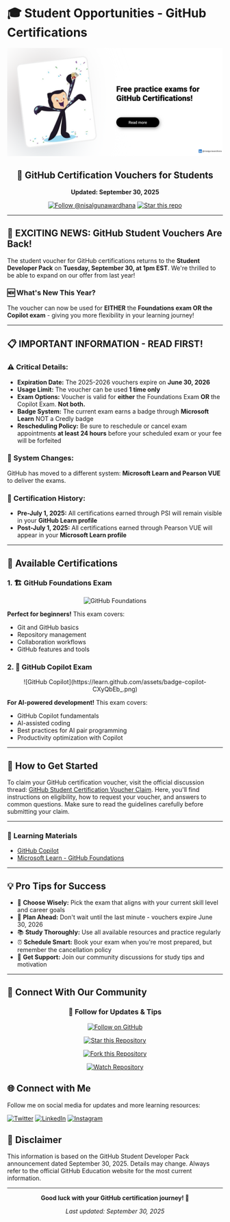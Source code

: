 # 🎓 Student Opportunities - GitHub Certifications

<div align="center">
  
![GitHub Student Developer Pack](../images/exam.png)

## 🚀 GitHub Certification Vouchers for Students

**Updated: September 30, 2025**

[![Follow @nisalgunawardhana](https://img.shields.io/github/followers/nisalgunawardhana?label=Follow&style=social)](https://github.com/nisalgunawardhana)
[![Star this repo](https://img.shields.io/github/stars/nisalgunawardhana/Github-for-beginners?style=social)](https://github.com/nisalgunawardhana/Github-for-beginners)

</div>

---

## 🎉 **EXCITING NEWS: GitHub Student Vouchers Are Back!**

The student voucher for GitHub certifications returns to the **Student Developer Pack** on **Tuesday, September 30, at 1pm EST**. We're thrilled to be able to expand on our offer from last year!

### 🆕 What's New This Year?
The voucher can now be used for **EITHER** the **Foundations exam OR the Copilot exam** - giving you more flexibility in your learning journey!

---

## 📋 **IMPORTANT INFORMATION - READ FIRST!**

### ⚠️ **Critical Details:**

- **Expiration Date:** The 2025-2026 vouchers expire on **June 30, 2026**
- **Usage Limit:** The voucher can be used **1 time only**
- **Exam Options:** Voucher is valid for **either** the Foundations Exam **OR** the Copilot Exam. **Not both.**
- **Badge System:** The current exam earns a badge through **Microsoft Learn** NOT a Credly badge
- **Rescheduling Policy:** Be sure to reschedule or cancel exam appointments **at least 24 hours** before your scheduled exam or your fee will be forfeited

### 🔄 **System Changes:**
GitHub has moved to a different system: **Microsoft Learn and Pearson VUE** to deliver the exams.

### 📜 **Certification History:**
- **Pre-July 1, 2025:** All certifications earned through PSI will remain visible in your **GitHub Learn profile**
- **Post-July 1, 2025:** All certifications earned through Pearson VUE will appear in your **Microsoft Learn profile**

---

## 🎯 **Available Certifications**

### 1. 🏗️ **GitHub Foundations Exam**
<div align="center">
  
![GitHub Foundations](https://blobaccountproduction.blob.core.windows.net/educationwebblobstorage/kicupcaijp0kyzvg9hm3cf4koq78?sp=r&sv=2024-05-04&se=2025-10-02T09%3A46%3A37Z&sr=b&rscd=inline%3B+filename%3D%22GitHub+Foundations+Badge.png%22%3B+filename*%3DUTF-8%27%27GitHub%2520Foundations%2520Badge.png&rsct=image%2Fpng&sig=zHYu6N00dZMvXGnftbd%2Bk3p8Oh1YGL2oETpbrqpoKmQ%3D)

</div>

**Perfect for beginners!** This exam covers:
- Git and GitHub basics
- Repository management
- Collaboration workflows
- GitHub features and tools

### 2. 🤖 **GitHub Copilot Exam**
<div align="center">
![GitHub Copilot](https://learn.github.com/assets/badge-copilot-CXyQbEb_.png)

</div>

**For AI-powered development!** This exam covers:
- GitHub Copilot fundamentals
- AI-assisted coding
- Best practices for AI pair programming
- Productivity optimization with Copilot

---

## 🚀 **How to Get Started**

To claim your GitHub certification voucher, visit the official discussion thread: [GitHub Student Certification Voucher Claim](https://github.com/orgs/community/discussions/165477#discussion-8556274). Here, you'll find instructions on eligibility, how to request your voucher, and answers to common questions. Make sure to read the guidelines carefully before submitting your claim.

---
### 🎥 **Learning Materials**
- [GitHub Copilot](https://learn.microsoft.com/en-us/training/paths/copilot/)
- [Microsoft Learn - GitHub Foundations ](https://learn.microsoft.com/en-us/collections/o1njfe825p602p)

---

## 💡 **Pro Tips for Success**

- 🎯 **Choose Wisely:** Pick the exam that aligns with your current skill level and career goals
- 📅 **Plan Ahead:** Don't wait until the last minute - vouchers expire June 30, 2026
- 📚 **Study Thoroughly:** Use all available resources and practice regularly
- ⏰ **Schedule Smart:** Book your exam when you're most prepared, but remember the cancellation policy
- 🤝 **Get Support:** Join our community discussions for study tips and motivation

---

## 🌟 **Connect With Our Community**

<div align="center">

### 👥 Follow for Updates & Tips

[![Follow on GitHub](https://img.shields.io/github/followers/nisalgunawardhana?label=Follow%20%40nisalgunawardhana&style=for-the-badge&logo=github)](https://github.com/nisalgunawardhana)

[![Star this Repository](https://img.shields.io/github/stars/nisalgunawardhana/Github-for-beginners?label=Star%20this%20Repo&style=for-the-badge&logo=github)](https://github.com/nisalgunawardhana/Github-for-beginners)

[![Fork this Repository](https://img.shields.io/github/forks/nisalgunawardhana/Github-for-beginners?label=Fork&style=for-the-badge&logo=github)](https://github.com/nisalgunawardhana/Github-for-beginners/fork)

[![Watch Repository](https://img.shields.io/github/watchers/nisalgunawardhana/Github-for-beginners?label=Watch&style=for-the-badge&logo=github)](https://github.com/nisalgunawardhana/Github-for-beginners/subscription)

</div>

## 🌐 Connect with Me

Follow me on social media for updates and more learning resources:

[![Twitter](https://img.shields.io/badge/Twitter-1DA1F2?logo=twitter&logoColor=white&style=for-the-badge)](https://twitter.com/thenisals)
[![LinkedIn](https://img.shields.io/badge/LinkedIn-0077B5?logo=linkedin&logoColor=white&style=for-the-badge)](https://linkedin.com/in/nisalgunawardhana)
[![Instagram](https://img.shields.io/badge/Instagram-E4405F?logo=instagram&logoColor=white&style=for-the-badge)](https://instagram.com/thenisals)

## 📄 **Disclaimer**

This information is based on the GitHub Student Developer Pack announcement dated September 30, 2025. Details may change. Always refer to the official GitHub Education website for the most current information.

---

<div align="center">

**Good luck with your GitHub certification journey! 🎉**

*Last updated: September 30, 2025*

</div>